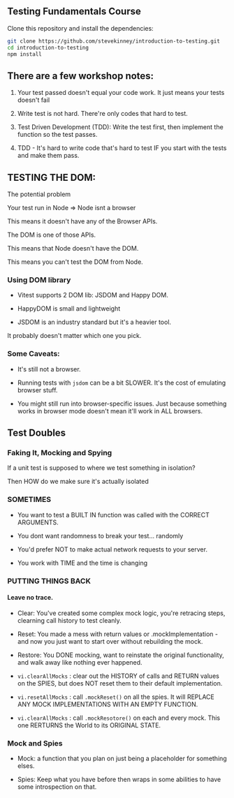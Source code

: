 ## Testing Fundamentals Course

Clone this repository and install the dependencies:

```bash
git clone https://github.com/stevekinney/introduction-to-testing.git
cd introduction-to-testing
npm install
```

## There are a few workshop notes:

1. Your test passed doesn't equal your code work. It just means your tests doesn't fail

2. Write test is not hard. There're only codes that hard to test.

3. Test Driven Development (TDD): Write the test first, then implement the function so the test passes.

4. TDD - It's hard to write code that's hard to test IF you start with the tests and make them pass.

## TESTING THE DOM:

The potential problem

Your test run in Node => Node isnt a browser 

This means it doesn't have any of the Browser APIs.

The DOM is one of those APIs.

This means that Node doesn't have the DOM.

This means you can't test the DOM from Node.

### Using DOM library

- Vitest supports 2 DOM lib: JSDOM and Happy DOM.

- HappyDOM is small and lightweight

- JSDOM is an industry standard but it's a heavier tool.

It probably doesn't matter which one you pick.

### Some Caveats: 

- It's still not a browser. 

- Running tests with `jsdom` can be a bit SLOWER. It's the cost of emulating browser stuff.

- You might still run into browser-specific issues. Just because something works in browser mode doesn't mean it'll work in ALL browsers.

## Test Doubles

### Faking It, Mocking and Spying

If a unit test is supposed to where we test something in isolation?

Then HOW do we make sure it's actually isolated

### SOMETIMES 

- You want to test a BUILT IN function was called with the CORRECT ARGUMENTS.

- You dont want randomness to break your test... randomly

- You'd prefer NOT to make actual network requests to your server.

- You work with TIME and the time is changing

### PUTTING THINGS BACK

#### Leave no trace.

- Clear: You've created some complex mock logic, you're retracing steps, clearning call history to test cleanly.

- Reset: You made a mess with return values or .mockImplementation - and now you just want to start over without rebuilding the mock.

- Restore: You DONE mocking, want to reinstate the original functionality, and walk away like nothing ever happened.

- `vi.clearAllMocks` : clear out the HISTORY of calls and RETURN values on the SPIES, but does NOT reset them to their default implementation. 

- `vi.resetAllMocks` : call `.mockReset()` on all the spies. It will REPLACE ANY MOCK IMPLEMENTATIONS WITH AN EMPTY FUNCTION.

- `vi.clearAllMocks` : call `.mockResotore()` on each and every mock. This one RERTURNS the World to its ORIGINAL STATE.

### Mock and Spies

- Mock: a function that you plan on just being a placeholder for something elses.

- Spies: Keep what you have before then wraps in some abilities to have some introspection on that.